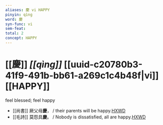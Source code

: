 ```yaml
---
aliases: 慶 vi HAPPY
pinyin: qìng
word: 慶
syn-func: vi
sem-feat: 
total: 2
concept: HAPPY 
---
```

# [[慶]] *[[qìng]]*  [[uuid-c20780b3-41f9-491b-bb61-a269c1c4b48f|vi]] [[HAPPY]]
feel blessed; feel happy
 - [[尚書]] 厥父母**慶**， / their parents will be happy.[HXWD](https://hxwd.org/textview.html?location=KR1b0001_tls_038-1a.37)
 - [[毛詩]] 莫怨具**慶**。 / Nobody is dissatisfied, all are happy.[HXWD](https://hxwd.org/textview.html?location=KR1c0001_tls_020-73a.5)